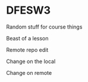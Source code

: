 # DFESW3

Random stuff for course things

Beast of a lesson

Remote repo edit

Change on the local

Change on remote
